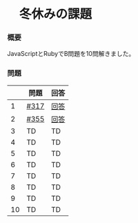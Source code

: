 # 　冬休みの課題

### 概要
JavaScriptとRubyでB問題を10問解きました。

### 問題

|  | 問題 | 回答 |
| ---- | ---- | ---- |
| 1 |[#317](https://atcoder.jp/contests/abc317/tasks/abc317_b) | [回答](https://atcoder.jp/contests/abc317/submissions/61411754) |
| 2 |[#355](https://atcoder.jp/contests/abc355/tasks/abc355_b) | [回答](https://atcoder.jp/contests/abc355/submissions/61412941) |
| 3 | TD | TD |
| 4 | TD | TD |
| 5 | TD | TD |
| 6 | TD | TD |
| 7 | TD | TD |
| 8 | TD | TD |
| 9 | TD | TD |
| 10 | TD | TD |
